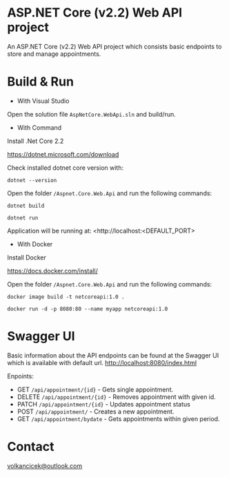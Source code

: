# ASP.NET Core (v2.2) Web API project
An ASP.NET Core (v2.2) Web API project which consists basic endpoints to store and manage appointments.

# Build & Run

* With Visual Studio

Open the solution file <code>AspNetCore.WebApi.sln</code> and build/run.

* With Command

Install .Net Core 2.2

<https://dotnet.microsoft.com/download>

Check installed dotnet core version with:

`dotnet --version`

Open the folder `/Aspnet.Core.Web.Api` and run the following commands:

`dotnet build`

`dotnet run`

Application will be running at:
<http://localhost:<DEFAULT_PORT>

* With Docker

Install Docker 

<https://docs.docker.com/install/>

Open the folder `/Aspnet.Core.Web.Api` and run the following commands:

`docker image build -t netcoreapi:1.0 .`

`docker run -d -p 8080:80 --name myapp netcoreapi:1.0`


# Swagger UI
Basic information about the API endpoints can be found at the Swagger UI which is available with default url.
<http://localhost:8080/index.html>

Enpoints:
- GET `/api/appointment/{id}` - Gets single appointment.
- DELETE `/api/appointment/{id}` - Removes appointment with given id.
- PATCH `/api/appointment/{id}` - Updates appointment status
- POST `/api/appointment/` - Creates a new appointment.
- GET `/api/appointment/bydate` - Gets appointments within given period.

# Contact
volkancicek@outlook.com
 
